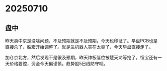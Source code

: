 # 20250710

## 盘中

昨天卖中京是没啥问题，不及预期就是不及预期，今天也印证了。早盘PCB也是直接杀了，胜宏开始调整了。就是进机器人实在太臭了，今天早盘直接走了。

加仓京北方，然后发现不是很及预期，昨天炸板低位被楚天龙等抢了。恒宝还有一天价格要控，资金今天偏谨慎。趋势股5日线防守呗。
